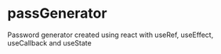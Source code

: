 # passGenerator
Password generator created using react with useRef, useEffect, useCallback and useState
